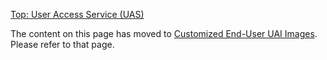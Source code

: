 [Top: User Access Service (UAS)](User_Access_Service_UAS.md)

The content on this page has moved to [Customized End-User UAI Images](Customize_End-User_UAI_Images.md).  Please refer to that page.
